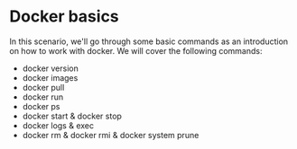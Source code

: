 # Docker basics

In this scenario, we'll go through some basic commands as an introduction on how to work with docker.
We will cover the following commands:
* docker version
* docker images 
* docker pull
* docker run 
* docker ps
* docker start & docker stop
* docker logs & exec
* docker rm & docker rmi & docker system prune


